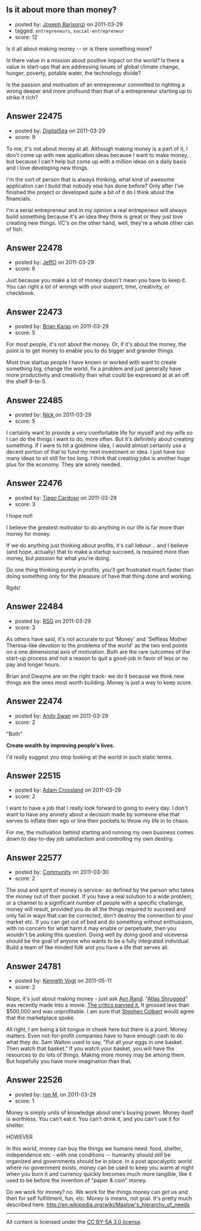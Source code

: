 ## Is it about more than money?

- posted by: [Joseph Barisonzi](https://stackexchange.com/users/-1/8791-joseph-barisonzi) on 2011-03-29
- tagged: `entrepreneurs`, `social-entrepreneur`
- score: 12

Is it all about making money -- or is there something more? 

Is there value in a mission about positive impact on the world? Is there a value in start-ups that are addressing issues of global climate change, hunger, poverty, potable water, the technology divide? 

Is the passion and motivation of an entrepreneur committed to righting a wrong deeper and more profound than that of a entrepreneur starting up to strike it rich?   


## Answer 22475

- posted by: [DigitalSea](https://stackexchange.com/users/-1/7816-digitalsea) on 2011-03-29
- score: 9

To me, it's not about money at all. Although making money is a part of it, I don't come up with new application ideas because I want to make money, but because I can't help but come up with a million ideas on a daily basis and I love developing new things.

I'm the sort of person that is always thinking, what kind of awesome application can I build that nobody else has done before? Only after I've finished the project or developed quite a bit of it do I think about the financials.

I'm a serial entrepreneur and in my opinion a real entrepeneur will always build something because it's an idea they think is great or they just love creating new things. VC's on the other hand, well, they're a whole other can of fish.


## Answer 22478

- posted by: [JeffO](https://stackexchange.com/users/-1/1796-jeffo) on 2011-03-29
- score: 6

Just because you make a lot of money doesn't mean you have to keep it. You can right a lot of wrongs with your support, time, creativity, or checkbook.


## Answer 22473

- posted by: [Brian Karas](https://stackexchange.com/users/-1/8465-brian-karas) on 2011-03-29
- score: 5

For most people, it's not about the money. Or, if it's about the money, the point is to get money to enable you to do bigger and grander things. 

Most true startup people I have known or worked with want to create something big, change the world, fix a problem and just generally have more productivity and creativity than what could be expressed at at an off the shelf 9-to-5. 


## Answer 22485

- posted by: [Nick ](https://stackexchange.com/users/-1/1502-nick) on 2011-03-29
- score: 5

I certainly want to provide a very comfortable life for myself and my wife so I can do the things I want to do, more often. But it's definitely about creating something. If I were to hit a goldmine idea, I would almost certainly use a decent portion of that to fund my next investment or idea. I just have too many ideas to sit still for too long. I think that creating jobs is another huge plus for the economy. They are sorely needed. 


## Answer 22476

- posted by: [Tiago Cardoso](https://stackexchange.com/users/-1/7961-tiago-cardoso) on 2011-03-29
- score: 3

I hope not!

I believe the greatest motivator to do anything in our life is far more than money for money.

If we do anything just thinking about profits, it's call *labour*... and I believe (and hope, actually) that to make a startup succeed, is required more than money, but *passion* for what you're doing.

Do one thing thinking purely in profits, you'll get frustrated much faster than doing something only for the pleasure of have that thing done and working.

Rgds!


## Answer 22484

- posted by: [RSG](https://stackexchange.com/users/-1/7852-rsg) on 2011-03-29
- score: 3

As others have said, it's not accurate to put 'Money' and 'Selfless Mother Theresa-like devotion to the problems of the world' as the two end points on a one dimensional axis of motivation.  Both are the rare outcomes of the start-up process and not a reason to quit a good-job in favor of less or no pay and longer hours.  

Brian and Dwayne are on the right track- we do it because we think new things are the ones most worth building.  Money is just a way to keep score.




## Answer 22474

- posted by: [Andy Swan](https://stackexchange.com/users/-1/8683-andy-swan) on 2011-03-29
- score: 2

"Both"

**Create wealth by improving people's lives.**  

I'd really suggest you stop looking at the world in such static terms.



## Answer 22515

- posted by: [Adam Crossland](https://stackexchange.com/users/-1/8896-adam-crossland) on 2011-03-29
- score: 2

I want to have a job that I really look forward to going to every day. I don't want to have any anxiety about a decision made by someone else that serves to inflate their ego or line their pockets to throw my life in to chaos.

For me, the motivation behind starting and running my own business comes down to day-to-day job satisfaction and controlling my own destiny.


## Answer 22577

- posted by: [Community](https://stackexchange.com/users/-1/-1-community) on 2011-03-30
- score: 2

The soul and spirit of money is service- as defined by the person who takes the money out of their pocket. If you have a real solution to a wide problem, or a channel to a significant number of people with a specific challenge, money will result, provided you do all the things required to succeed and only fail in ways that can be corrected, don't destroy the connection to your market etc.
If you can get out of bed and do something without enthusiasm, with no concern for what harm it may enable or perpetuate, then you wouldn't be asking this question. 
Doing well by doing good and viceversa should be the goal of anyone who wants to be a fully integrated individual. Build a team of like minded folk and you have a life that serves all.


## Answer 24781

- posted by: [Kenneth Vogt](https://stackexchange.com/users/-1/6736-kenneth-vogt) on 2011-05-11
- score: 2

<p>Nope, it's just about making money - just ask <a href="http://en.wikipedia.org/wiki/Ayn_Rand" rel="nofollow">Ayn Rand</a>. "<a href="http://rads.stackoverflow.com/amzn/click/0452011876" rel="nofollow">Atlas Shrugged</a>" was recently made into a movie. <a href="http://newsfeed.time.com/2011/04/15/sorry-objectivists-atlas-shrugged-movie-gets-pummeled-by-critics/" rel="nofollow">The critics panned it.</a> It grossed less than $500,000 and was unprofitable. I am sure that <a href="http://en.wikipedia.org/wiki/Ayn_Rand" rel="nofollow">Stephen Colbert</a> would agree that the marketplace spoke.</p>

<p>All right, I am being a bit tongue in cheek here but there is a point. Money matters. Even not-for-profit companies have to have enough cash to do what they do. Sam Walton used to say, "Put all your eggs in one basket. Then watch that basket." If you watch your basket, you will have the resources to do lots of things. Making more money may be among them. But hopefully you have more imagination than that.</p>



## Answer 22526

- posted by: [ron M.](https://stackexchange.com/users/-1/2122-ron-m) on 2011-03-29
- score: 1

Money is simply units of knowledge about one's buying power. Money itself is worthless. You can't eat it. You can't drink it, and you can't use it for shelter.

HOWEVER

In this world, money can buy the things we humans need: food, shelter, independence etc - with one conditions -- humanity should still be organized and governments should be in place. In a post apocalyptic world where no government exists, money can be used to keep you warm at night when you burn it and currency quickly becomes much more tangible, like it used to be before the invention of "paper & coin" money.

Do we work for money? no. We work for the things money can *get* us and then for self fulfillment, fun, etc. Money is means, not goal. It's pretty much described here: http://en.wikipedia.org/wiki/Maslow's_hierarchy_of_needs



---

All content is licensed under the [CC BY-SA 3.0 license](https://creativecommons.org/licenses/by-sa/3.0/).
